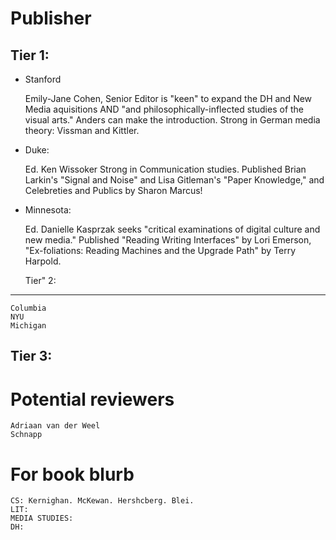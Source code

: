 Publisher
===========================

Tier 1:
---------------------------
- Stanford

    Emily-Jane Cohen, Senior Editor is "keen" to expand the DH and New Media
    aquisitions AND "and philosophically-inflected studies of the visual arts."
    Anders can make the introduction. Strong in German media theory: Vissman and
    Kittler.

- Duke:

    Ed. Ken Wissoker Strong in Communication studies. Published Brian
    Larkin's "Signal and Noise" and Lisa Gitleman's "Paper Knowledge,"
    and Celebreties and Publics by Sharon Marcus!

- Minnesota:

    Ed. Danielle Kasprzak seeks "critical examinations of digital culture and
    new media." Published "Reading Writing Interfaces" by Lori Emerson,
    "Ex-foliations: Reading Machines and the Upgrade Path" by Terry Harpold.

   Tier" 2:
---------------------------
    Columbia
    NYU
    Michigan

Tier 3:
---------------------------


Potential reviewers
===========================

    Adriaan van der Weel
    Schnapp


For book blurb
===========================

    CS: Kernighan. McKewan. Hershcberg. Blei.
    LIT:
    MEDIA STUDIES:
    DH:

